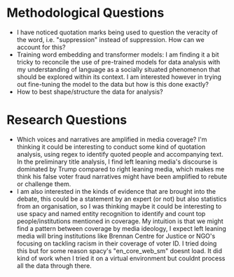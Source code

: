 # Methodological Questions
- I have noticed quotation marks being used to question the veracity of the word, i.e. "suppression" instead of suppression. How can we account for this?
- Training word embedding and transformer models: I am finding it a bit tricky to reconcile the use of pre-trained models for data analysis with my understanding of language as a socially situated phenomenon that should be explored within its context. I am interested however in trying out fine-tuning the model to the data but how is this done exactly?
- How to best shape/structure the data for analysis?

# Research Questions
- Which voices and narratives are amplified in media coverage? I'm thinking it could be interesting to conduct some kind of quotation analysis, using regex to identify quoted people and accompanying text. In the preliminary title analysis, I find left leaning media's discourse is dominated by Trump compared to right leaning media, which makes me think his false voter fraud narratives might have been amplified to rebute or challenge them.
- I am also interested in the kinds of evidence that are brought into the debate, this could be a statement by an expert (or not) but also statistics from an organisation, so I was thinking maybe it could be interesting to use spacy and named entity recognition to identify and count top people/institutions mentioned in coverage. My intuition is that we might find a pattern between coverage by media ideology, I expect left leaning media will bring institutions like Brennan Centre for Justice or NGO's focusing on tackling racism in their coverage of voter ID. I tried doing this but for some reason spacy's "en_core_web_sm" doesnt load. It did kind of work when I tried it on a virtual environment but couldnt process all the data through there.


